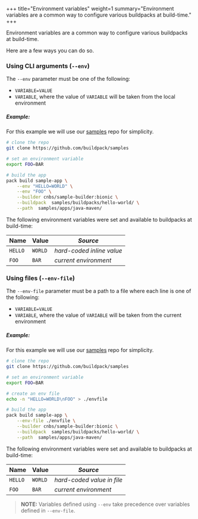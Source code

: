 +++
title="Environment variables"
weight=1
summary="Environment variables are a common way to configure various buildpacks at build-time."
+++

Environment variables are a common way to configure various buildpacks at build-time.

Here are a few ways you can do so.

### Using CLI arguments (`--env`)

The `--env` parameter must be one of the following:

- `VARIABLE=VALUE`
- `VARIABLE`, where the value of `VARIABLE` will be taken from the local environment

##### Example:

For this example we will use our [samples][samples] repo for simplicity.

```bash
# clone the repo
git clone https://github.com/buildpack/samples

# set an environment variable
export FOO=BAR

# build the app
pack build sample-app \
    --env "HELLO=WORLD" \
    --env "FOO" \
    --builder cnbs/sample-builder:bionic \
    --buildpack  samples/buildpacks/hello-world/ \
    --path  samples/apps/java-maven/
```

The following environment variables were set and available to buildpacks at build-time:

| Name    | Value   |  _Source_                  |
|---------|---------|----------------------------|
| `HELLO` | `WORLD` | _hard-coded inline value_  |
| `FOO`   | `BAR`   | _current environment_      |


### Using files (`--env-file`)

The `--env-file` parameter must be a path to a file where each line is one of the following:

- `VARIABLE=VALUE`
- `VARIABLE`, where the value of `VARIABLE` will be taken from the current environment

##### Example:

For this example we will use our [samples][samples] repo for simplicity.

```bash
# clone the repo
git clone https://github.com/buildpack/samples

# set an environment variable
export FOO=BAR

# create an env file
echo -n "HELLO=WORLD\nFOO" > ./envfile

# build the app
pack build sample-app \
    --env-file ./envfile \
    --builder cnbs/sample-builder:bionic \
    --buildpack  samples/buildpacks/hello-world/ \
    --path  samples/apps/java-maven/
```

The following environment variables were set and available to buildpacks at build-time:

| Name    | Value   |  _Source_                  |
|---------|---------|----------------------------|
| `HELLO` | `WORLD` | _hard-coded value in file_ |
| `FOO`   | `BAR`   | _current environment_      |

<p class="spacer"></p>

> **NOTE:** Variables defined using `--env` take precedence over variables defined in `--env-file`.

[samples]: https://github.com/buildpack/samples